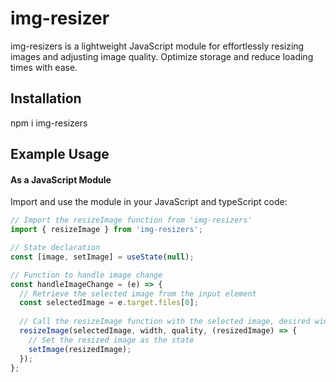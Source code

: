# img-resizer
img-resizers is a lightweight JavaScript module for effortlessly resizing images and adjusting image quality. Optimize storage and reduce loading times with ease.

## Installation
npm i img-resizers

## Example Usage
#### As a JavaScript Module
Import and use the module in your JavaScript and typeScript code:

```javascript 
// Import the resizeImage function from 'img-resizers'
import { resizeImage } from 'img-resizers';

// State declaration
const [image, setImage] = useState(null);

// Function to handle image change
const handleImageChange = (e) => {
  // Retrieve the selected image from the input element
  const selectedImage = e.target.files[0];
  
  // Call the resizeImage function with the selected image, desired width, quality, and a callback function to set the resized image
  resizeImage(selectedImage, width, quality, (resizedImage) => {
    // Set the resized image as the state
    setImage(resizedImage);
  });
};


